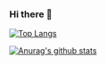 ### Hi there 👋

<!--
**LhdDream/LhdDream** is a ✨ _special_ ✨ repository because its `README.md` (this file) appears on your GitHub profile.

Here are some ideas to get you started:

- 🔭 I’m currently working on ...
- 🌱 I’m currently learning ...
- 👯 I’m looking to collaborate on ...
- 🤔 I’m looking for help with ...
- 💬 Ask me about ...
- 📫 How to reach me: ...
- 😄 Pronouns: ...
- ⚡ Fun fact: ...
-->

[![Top Langs](https://github-readme-stats.vercel.app/api/top-langs/?username=LhdDream)](https://github.com/anuraghazra/github-readme-stats)

[![Anurag's github stats](https://github-readme-stats.vercel.app/api?username=LhdDream&count_private=true&show_icons=true&theme=dark)](https://github.com/anuraghazra/github-readme-stats)


